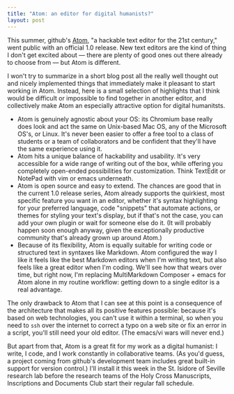 ```yaml
---
title: "Atom: an editor for digital humanists?"
layout: post
---
```


This summer, github's [Atom](https://atom.io/), "a hackable text editor for the 21st century," went public with an official 1.0 release.  New text editors are the kind of thing I don't get excited about — there are plenty of good ones out there already to choose from — but Atom is different.

I won't try to summarize in a short blog post all the really well thought out and nicely implemented things that immediately make it pleasant to start working in Atom.  Instead, here is a  small selection of highlights that I think would be difficult or impossible to find together in another editor, and collectively make Atom an especially attractive option for digital humanitsts.

- Atom is genuinely agnostic about your OS:  its Chromium base really does look and act the same on Unix-based Mac OS, any of the Microsoft OS's, or Linux.  It's never been easier to offer a free tool to a class of students or a team of collaborators and be confident that they'll have the same experience using it.
- Atom hits a unique balance of hackability and usability.  It's very accessible for a wide range of writing out of the box, while offering you completely open-ended possibilities for customization.  Think TextEdit or NotePad with vim or emacs underneath.
- Atom is open source and easy to extend.  The chances are good that in the current 1.0 release series, Atom already supports the quirkiest, most specific feature you want in an editor, whether it's syntax highlighting for your preferred language, code "snippets" that automate actions, or themes for styling your text's display, but if that's not the case, you can add your own plugin or wait for someone else do it. (It will probably happen soon enough anyway, given the exceptionally productive community that's already grown up around Atom.)
- Because of its flexibility, Atom is equally suitable for writing code or structured text in syntaxes like Markdown.  Atom configured the way I like it feels like the best Markdown editors when I'm writing text, but also feels like a great editor when I'm coding.  We'll see how that wears over time, but right now, I'm replacing MultiMarkdown Composer + emacs for Atom alone in my routine workflow:  getting down to a single editor is a real advantage.

The only drawback to Atom that I can see at this point is a consequence of the architecture that makes all its positive features possible:  because it's based on web technologies, you can't use it within a terminal, so when you need to `ssh` over the internet to correct a typo on a web site or fix an error in a script, you'll still need your old editor.  (The emacs/vi wars will never end.)

But apart from that, Atom is a great fit for my work as a digital humanist:  I write, I code, and I work constantly in collaborative teams. (As you'd guess, a project coming from github's development team includes great built-in support for version control.)  I'll install it this week in the St. Isidore of Seville research lab  before the research teams of the Holy Cross Manuscripts, Inscriptions and Documents Club start their regular fall schedule.
